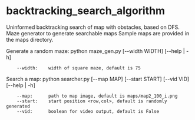# backtracking_search_algorithm

Uninformed backtracking search of map with obstacles, based on DFS.
Maze generator to generate searchable maps
Sample maps are provided in the maps directory.

Generate a random maze:
    python maze_gen.py [--width WIDTH] [--help | -h]

        --width:    width of square maze, default is 75


Search a map:
    python searcher.py [--map MAP] [--start START] [--vid VID] [--help | -h]

        --map:      path to map image, default is maps/map2_100_i.png
        --start:    start position <row,col>, default is randomly generated
        --vid:      boolean for video output, default is False
